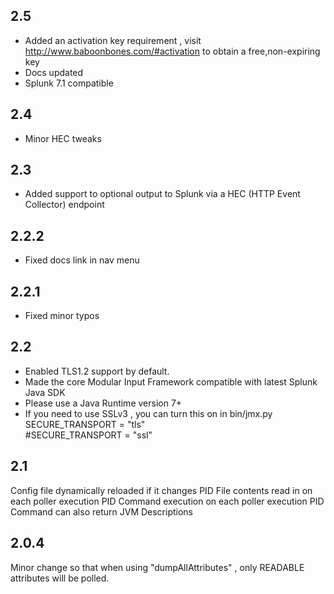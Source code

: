 2.5
-----
* Added an activation key requirement , visit http://www.baboonbones.com/#activation  to obtain a free,non-expiring key
* Docs updated
* Splunk 7.1 compatible

2.4
---
* Minor HEC tweaks

2.3
---
* Added support to optional output to Splunk via a HEC (HTTP Event Collector) endpoint

2.2.2
-----
* Fixed docs link in nav menu

2.2.1
-----
* Fixed minor typos

2.2
----
* Enabled TLS1.2 support by default.
* Made the  core Modular Input Framework compatible with latest Splunk Java SDK
* Please use a Java Runtime version 7+
* If you need to use SSLv3 , you can turn this on in bin/jmx.py  
SECURE_TRANSPORT = "tls"  
#SECURE_TRANSPORT = "ssl"  

2.1
----
Config file dynamically reloaded if it changes
PID File contents read in on each poller execution
PID Command execution on each poller execution
PID Command can also return JVM Descriptions

2.0.4
-----
Minor change so that when using "dumpAllAttributes" , only READABLE attributes will be polled.